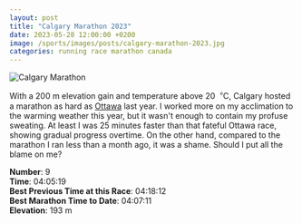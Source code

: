 ```yaml
---
layout: post
title: "Calgary Marathon 2023"
date: 2023-05-28 12:00:00 +0200
image: /sports/images/posts/calgary-marathon-2023.jpg
categories: running race marathon canada
---
```


![Calgary Marathon](/sports/images/posts/calgary-marathon-2023.jpg)

With a 200 m elevation gain and temperature above 20︒C, Calgary hosted a marathon as hard as [Ottawa](/sports/2022/05/ottawa-marathon.html) last year. I worked more on my acclimation to the warming weather this year, but it wasn't enough to contain my profuse sweating. At least I was 25 minutes faster than that fateful Ottawa race, showing gradual progress overtime. On the other hand, compared to the marathon I ran less than a month ago, it was a shame. Should I put all the blame on me?

<!-- more -->

**Number**: 9\
**Time**: 04:05:19\
**Best Previous Time at this Race**: 04:18:12\
**Best Marathon Time to Date**: 04:07:11\
**Elevation**: 193 m